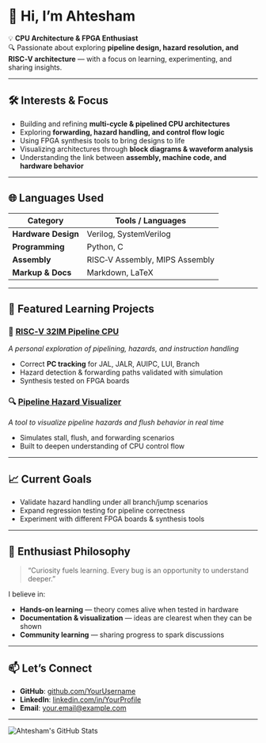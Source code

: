 # 👋 Hi, I’m Ahtesham  

💡 **CPU Architecture & FPGA Enthusiast**  
🔍 Passionate about exploring **pipeline design, hazard resolution, and RISC‑V architecture** — with a focus on learning, experimenting, and sharing insights.

---

## 🛠️ Interests & Focus
- Building and refining **multi‑cycle & pipelined CPU architectures**
- Exploring **forwarding, hazard handling, and control flow logic**
- Using FPGA synthesis tools to bring designs to life
- Visualizing architectures through **block diagrams & waveform analysis**
- Understanding the link between **assembly, machine code, and hardware behavior**

---

## 🌐 Languages Used
| Category           | Tools / Languages |
|--------------------|-------------------|
| **Hardware Design** | Verilog, SystemVerilog |
| **Programming**    | Python, C |
| **Assembly**       | RISC‑V Assembly, MIPS Assembly |
| **Markup & Docs**  | Markdown, LaTeX |

---

## 📂 Featured Learning Projects
### 🚀 [RISC‑V 32IM Pipeline CPU](#)
_A personal exploration of pipelining, hazards, and instruction handling_  
- Correct **PC tracking** for JAL, JALR, AUIPC, LUI, Branch  
- Hazard detection & forwarding paths validated with simulation  
- Synthesis tested on FPGA boards

### 🔍 [Pipeline Hazard Visualizer](#)
_A tool to visualize pipeline hazards and flush behavior in real time_  
- Simulates stall, flush, and forwarding scenarios  
- Built to deepen understanding of CPU control flow

---

## 📈 Current Goals
- Validate hazard handling under all branch/jump scenarios
- Expand regression testing for pipeline correctness
- Experiment with different FPGA boards & synthesis tools

---

## 📜 Enthusiast Philosophy
> “Curiosity fuels learning. Every bug is an opportunity to understand deeper.”

I believe in:
- **Hands‑on learning** — theory comes alive when tested in hardware
- **Documentation & visualization** — ideas are clearest when they can be shown
- **Community learning** — sharing progress to spark discussions

---

## 📫 Let’s Connect
- **GitHub**: [github.com/YourUsername](#)
- **LinkedIn**: [linkedin.com/in/YourProfile](#)
- **Email**: your.email@example.com

---

<!-- Optional: Add GitHub Stats -->
![Ahtesham's GitHub Stats](https://github-readme-stats.vercel.app/api?username=vlsienthusiast00x&show_icons=true&theme=radical)
